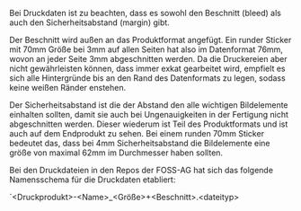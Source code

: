 Bei Druckdaten ist zu beachten, dass es sowohl den Beschnitt (bleed) als auch den Sicherheitsabstand (margin) gibt.

Der Beschnitt wird außen an das Produktformat angefügt.
Ein runder Sticker mit 70mm Größe bei 3mm auf allen Seiten hat also im Datenformat 76mm,
wovon an jeder Seite 3mm abgeschnitten werden.
Da die Druckereien aber nicht gewährleisten können, dass immer exkat gearbeitet wird,
empfielt es sich alle Hintergründe bis an den Rand des Datenformats zu legen, sodass keine weißen Ränder enstehen.

Der Sicherheitsabstand ist die der Abstand den alle wichtigen Bildelemente einhalten sollten,
damit sie auch bei Ungenauigkeiten in der Fertigung nicht abgeschnitten werden.
Dieser wiederum ist Teil des Produktformats und ist auch auf dem Endprodukt zu sehen.
Bei einem runden 70mm Sticker bedeutet das,
dass bei 4mm Sicherheitsabstand die Bildelemente eine größe von maximal 62mm im Durchmesser haben sollten.

Bei den Druckdateien in den Repos der FOSS-AG hat sich das folgende Namensschema für die Druckdaten etabliert:

`\<Druckprodukt\>-\<Name\>_\<Größe\>+\<Beschnitt\>.\<dateityp\>

